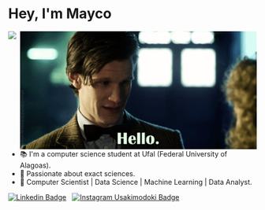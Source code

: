 # Hey, I'm Mayco

<!-- <img align="right" src="./assets/giphy.gif" width="480" height="240" frameBorder="0" class="giphy-embed" allowFullScreen></img> -->
<img align="right" src="V4T2.gif " width="480" height="240" frameBorder="0" class="giphy-embed" allowFullScreen></img>

<img src="aa728fa367842e992e709a6a90717aab.gif" width="30px">

- 📚 I'm a computer science student at Ufal (Federal University of Alagoas).
- 🔢 Passionate about exact sciences.
- 🧠 Computer Scientist | Data Science | Machine Learning | Data Analyst.

<!-- <img align="center" src="V4T2.gif " width="480" height="240" frameBorder="0" class="giphy-embed" allowFullScreen></img> -->


   [![Linkedin Badge](https://img.shields.io/badge/Linkedin-323330?style=for-the-badge&logo=linkedin&logoColor=blue)](https://www.linkedin.com/in/mayco-maximino-85a5b5213/) &nbsp;
   [![Instagram Usakimodoki Badge](https://img.shields.io/badge/Instagram-323330?style=for-the-badge&logo=instagram&logoColor=purple)](https://www.instagram.com/mayco_antunes/) &nbsp;
